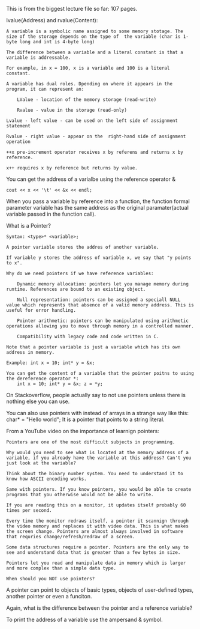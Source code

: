 This is from the biggest lecture file so far: 107 pages.

Ivalue(Address) and rvalue(Content):

    A variable is a symbolic name assigned to some memory stotage. The size of the storage depends on the type of  the variable (char is 1-byte long and int is 4-byte long)

    The difference between a variable and a literal constant is that a variable is addressable. 
    
    For example, in x = 100, x is a variable and 100 is a literal constant.

    A variable has dual roles. Dpending on where it appears in the program, it can represent an:

        LValue - location of the memory storage (read-write)

        Rvalue - value in the storage (read-only)

    Lvalue - left value - can be used on the left side of assignment statement 

    Rvalue - right value - appear on the  right-hand side of assignment operation 

    ++x pre-increment operator receives x by referens and returns x by reference.

    x++ requires x by reference but returns by value.

You can get the address of a varialbe using the reference operator &

    cout << x << '\t' << &x << endl;

When you pass a variable by reference into a function, the function formal parameter variable has the same address as the original paramater(actual variable passed in the function call).


What is a Pointer?

    Syntax: <type>* <variable>;

    A pointer variable stores the addres of another variable. 

    If variable y stores the address of variable x, we say that "y points to x".

    Why do we need pointers if we have reference variables:

        Dynamic memory allocation: pointers let you manage memory during runtime. References are bound to an existing object. 

        Null representation: pointers can be assigned a speciall NULL value which represents that absence of a valid memory address. This is useful for error handling. 

        Pointer arithmetic: pointers can be manipulated using arithmetic operations allowing you to move through memory in a controlled manner. 

        Compatibility with legacy code and code written in C. 

    Note that a pointer variable is just a variable which has its own address in memory. 

    Example: int x = 10; int* y = &x; 

    You can get the content of a variable that the pointer poitns to using the dereference operator *:
        int x = 10; int* y = &x; z = *y; 


On Stackoverflow, people actually say to not use pointers unless  there is nothing else you can use. 

You can also use pointers with instead of arrays in a strange way like this: char* = "Hello world"; It is a pointer that points to a string literal. 

From a YouTube video on the importance of learnign pointers: 

    Pointers are one of the most difficult subjects in programming. 

    Why would you need to see what is located at the memory address of a variable, if you already have the variable at this address? Can't you just look at the variable? 

    Think about the binary number system. You need to understand it to know how ASCII encoding works. 

    Same with pointers. If you know pointers, you would be able to create programs that you otherwise would not be able to write. 

    If you are reading this on a monitor, it updates itself probably 60 times per second. 

    Every time the monitor redraws itself, a pointer it scannign through the video memory and replaces it with video data. This is what makes the screen change. Pointers are almost always involved in software that requries change/refresh/redraw of a screen. 

    Some data structures require a pointer. Pointers are the only way to see and understand data that is greater than a few bytes in size. 

    Pointers let you read and manipulate data in memory which is larger and more complex than a simple data type. 

    When should you NOT use pointers? 


A pointer can point to objects of basic types, objects of user-defined types, another pointer or even a funciton. 

Again, what is the difference between the pointer and a reference variable? 

To print the address of a variable use the ampersand & symbol. 